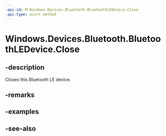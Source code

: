 ----api-id: M:Windows.Devices.Bluetooth.BluetoothLEDevice.Close
-api-type: winrt method
---<!-- Method syntaxpublic void Close()--># Windows.Devices.Bluetooth.BluetoothLEDevice.Close## -descriptionCloses this Bluetooth LE device.## -remarks## -examples## -see-also